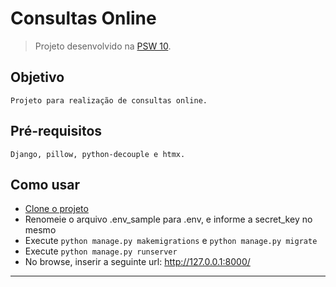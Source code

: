# Consultas Online

> Projeto desenvolvido na [PSW 10](https://pythonando.com.br "Pythonando").

## Objetivo

    Projeto para realização de consultas online.

## Pré-requisitos

    Django, pillow, python-decouple e htmx.

## Como usar

- [Clone o projeto][1]
- Renomeie o arquivo .env_sample para .env, e informe a secret_key no mesmo
- Execute `python manage.py makemigrations` e `python manage.py migrate`
- Execute `python manage.py runserver`
- No browse, inserir a seguinte url:  <http://127.0.0.1:8000/>

---
[1]:https://docs.github.com/pt/repositories/creating-and-managing-repositories/cloning-a-repository "Ajuda"
